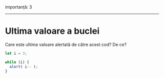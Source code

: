 importanță: 3

---

# Ultima valoare a buclei

Care este ultima valoare alertată de către acest cod? De ce?

```js
let i = 3;

while (i) {
  alert( i-- );
}
```
